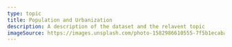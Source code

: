 ```yaml
---
type: topic
title: Population and Urbanization
description: A description of the dataset and the relavent topic
imageSource: https://images.unsplash.com/photo-1582986610555-7f5b1ecabab2?ixlib=rb-4.0.3&ixid=MnwxMjA3fDB8MHxzZWFyY2h8Mnx8Ym9saXZpYXxlbnwwfHwwfHw%3D&w=1000&q=80
---
```


